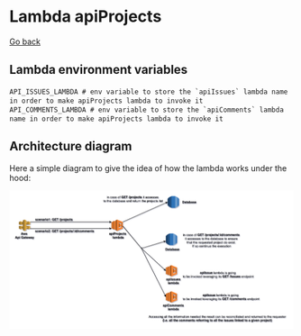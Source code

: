 # Lambda apiProjects

[Go back](./../../README.md)

## Lambda environment variables
```shell
API_ISSUES_LAMBDA # env variable to store the `apiIssues` lambda name in order to make apiProjects lambda to invoke it
API_COMMENTS_LAMBDA # env variable to store the `apiComments` lambda name in order to make apiProjects lambda to invoke it
```

## Architecture diagram
Here a simple diagram to give the idea of how the lambda works under the hood:

![Architecture Diagram](../architectureDiagram_02.png)
